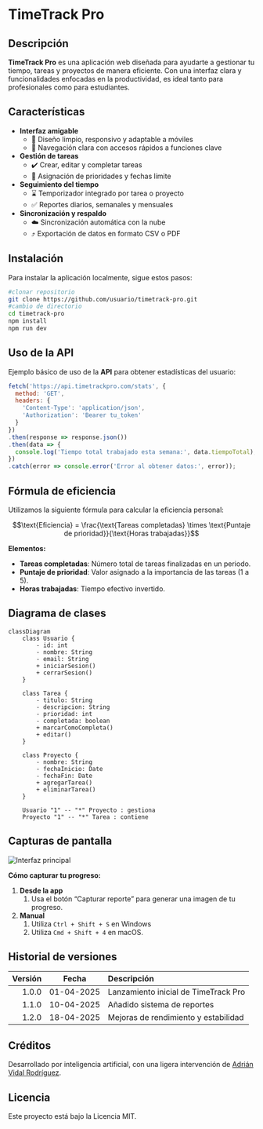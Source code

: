 # TimeTrack Pro

## Descripción
**TimeTrack Pro** es una aplicación web diseñada para ayudarte a gestionar tu tiempo, tareas y proyectos de manera eficiente. Con una interfaz clara y funcionalidades enfocadas en la productividad, es ideal tanto para profesionales como para estudiantes.

## Características
- **Interfaz amigable**
  - :iphone: Diseño limpio, responsivo y adaptable a móviles
  - :dart: Navegación clara con accesos rápidos a funciones clave
- **Gestión de tareas**
  - :heavy_check_mark: Crear, editar y completar tareas
  - :calendar: Asignación de prioridades y fechas límite
- **Seguimiento del tiempo**
  - :hourglass: Temporizador integrado por tarea o proyecto
  - :white_check_mark: Reportes diarios, semanales y mensuales
- **Sincronización y respaldo**
  - :cloud: Sincronización automática con la nube
  - :arrow_heading_up: Exportación de datos en formato CSV o PDF

## Instalación
Para instalar la aplicación localmente, sigue estos pasos:

```bash
#clonar repositorio
git clone https://github.com/usuario/timetrack-pro.git
#cambio de directorio
cd timetrack-pro
npm install
npm run dev
```

## Uso de la API
Ejemplo básico de uso de la **API** para obtener estadísticas del usuario:

```javascript
fetch('https://api.timetrackpro.com/stats', {
  method: 'GET',
  headers: {
    'Content-Type': 'application/json',
    'Authorization': 'Bearer tu_token'
  }
})
.then(response => response.json())
.then(data => {
  console.log('Tiempo total trabajado esta semana:', data.tiempoTotal);
})
.catch(error => console.error('Error al obtener datos:', error));
```

## Fórmula de eficiencia
Utilizamos la siguiente fórmula para calcular la eficiencia personal:

$$\text{Eficiencia} = \frac{\text{Tareas completadas} \times \text{Puntaje de prioridad}}{\text{Horas trabajadas}}$$

**Elementos:**
- **Tareas completadas**: Número total de tareas finalizadas en un periodo.
- **Puntaje de prioridad**: Valor asignado a la importancia de las tareas (1 a 5).
- **Horas trabajadas**: Tiempo efectivo invertido.

## Diagrama de clases
```mermaid
classDiagram
    class Usuario {
        - id: int
        - nombre: String
        - email: String
        + iniciarSesion()
        + cerrarSesion()
    }

    class Tarea {
        - titulo: String
        - descripcion: String
        - prioridad: int
        - completada: boolean
        + marcarComoCompleta()
        + editar()
    }

    class Proyecto {
        - nombre: String
        - fechaInicio: Date
        - fechaFin: Date
        + agregarTarea()
        + eliminarTarea()
    }

    Usuario "1" -- "*" Proyecto : gestiona
    Proyecto "1" -- "*" Tarea : contiene
```

## Capturas de pantalla
![Interfaz principal](image.png)

**Cómo capturar tu progreso:**
1. **Desde la app**
   1. Usa el botón “Capturar reporte” para generar una imagen de tu progreso.
2. **Manual**
   1. Utiliza `Ctrl + Shift + S` en Windows 
   2. Utiliza `Cmd + Shift + 4` en macOS.

## Historial de versiones
| Versión | Fecha       | Descripción                            |
|--------:|:-----------:|:----------------------------------------|
| 1.0.0   | 01-04-2025  | Lanzamiento inicial de TimeTrack Pro   |
| 1.1.0   | 10-04-2025  | Añadido sistema de reportes             |
| 1.2.0   | 18-04-2025  | Mejoras de rendimiento y estabilidad    |

## Créditos
Desarrollado por inteligencia artificial, con una ligera intervención de [Adrián Vidal Rodríguez](https://github.com/adrianvidalr).

## Licencia
Este proyecto está bajo la Licencia MIT.

